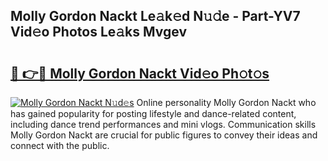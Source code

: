 ## Molly Gordon Nackt Le𝚊k𝚎d N𝚞𝚍e - Part-YV7 Vid𝚎o Photos Le𝚊ks Mvgev

# <h2><a href="http://fb4izvd.evod.top/?m=Molly+Gordon+Nackt">🔗 👉🔴 Molly Gordon Nackt Vid𝚎o Ph𝚘t𝚘s</a></h2>

[![Molly Gordon Nackt N𝚞d𝚎s](https://i.imgur.com/8V9OHl7.gif)](http://fb4izvd.evod.top/?m=Molly+Gordon+Nackt)
Online personality Molly Gordon Nackt who has gained popularity for posting lifestyle and dance-related content, including dance trend performances and mini vlogs. Communication skills Molly Gordon Nackt are crucial for public figures to convey their ideas and connect with the public. 
